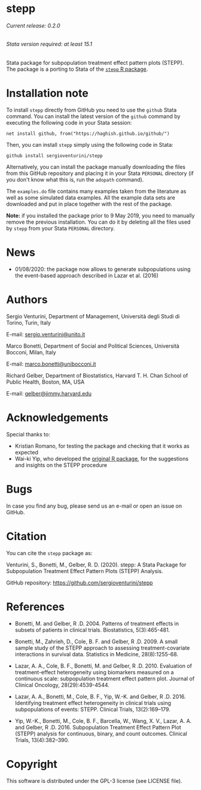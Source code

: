 # stepp
###### Current release: 0.2.0
###### Stata version required: at least 15.1
Stata package for subpopulation treatment effect pattern plots (STEPP). The package is a porting to Stata of the [`stepp` R package](https://cran.r-project.org/web/packages/stepp/index.html).

# Installation note    

To install `stepp` directly from GitHub you need to use the `github` Stata command. You can install the latest version of the `github` command by executing the following code in your Stata session:

    net install github, from("https://haghish.github.io/github/")

Then, you can install `stepp` simply using the following code in Stata:

    github install sergioventurini/stepp

Alternatively, you can install the package manually downloading the files from this GitHub repository and placing it in your Stata `PERSONAL` directory (if you don't know what this is, run the `adopath` command).

The `examples.do` file contains many examples taken from the literature as well as some simulated data examples. All the example data sets are downloaded and put in place together with the rest of the package.

**Note:** if you installed the package prior to 9 May 2019, you need to manually remove the previous installation. You can do it by deleting all the files used by `stepp` from your Stata `PERSONAL` directory.

# News
- 01/08/2020: the package now allows to generate subpopulations using the event-based approach described in Lazar et al. (2016)

# Authors
Sergio Venturini, Department of Management, Università degli Studi di Torino, Turin, Italy

E-mail: sergio.venturini@unito.it

Marco Bonetti, Department of Social and Political Sciences, Università Bocconi, Milan, Italy

E-mail: marco.bonetti@unibocconi.it

Richard Gelber, Department of Biostatistics, Harvard T. H. Chan School of Public Health, Boston, MA, USA

E-mail: gelber@jimmy.harvard.edu

# Acknowledgements
Special thanks to:
- Kristian Romano, for testing the package and checking that it works as expected
- Wai-ki Yip, who developed the [original R package](https://cran.r-project.org/web/packages/stepp/index.html), for the suggestions and insights on the STEPP procedure

# Bugs
In case you find any bug, please send us an e-mail or open an issue on GitHub.

# Citation
You can cite the `stepp` package as:

Venturini, S., Bonetti, M., Gelber, R. D. (2020). stepp: A Stata Package for Subpopulation Treatment Effect Pattern Plots (STEPP) Analysis.

GitHub repository: https://github.com/sergioventurini/stepp

# References
- Bonetti, M. and Gelber, R .D. 2004. Patterns of treatment effects in subsets of patients in clinical trials. Biostatistics, 5(3):465-481.

- Bonetti, M., Zahrieh, D., Cole, B. F. and Gelber, R .D. 2009. A small sample study of the STEPP approach to assessing treatment-covariate interactions in survival data. Statistics in Medicine, 28(8):1255-68.

- Lazar, A. A., Cole, B. F., Bonetti, M. and Gelber, R .D. 2010. Evaluation of treatment-effect heterogeneity using biomarkers measured on a continuous scale: subpopulation treatment effect pattern plot. Journal of Clinical Oncology, 28(29):4539-4544.

- Lazar, A. A., Bonetti, M., Cole, B. F., Yip, W.-K. and Gelber, R .D. 2016. Identifying treatment effect heterogeneity in clinical trials using subpopulations of events: STEPP. Clinical Trials, 13(2):169–179.

- Yip, W.-K., Bonetti, M., Cole, B. F., Barcella, W., Wang, X. V., Lazar, A. A. and Gelber, R .D. 2016. Subpopulation Treatment Effect Pattern Plot (STEPP) analysis for continuous, binary, and count outcomes. Clinical Trials, 13(4):382–390.

# Copyright
This software is distributed under the GPL-3 license (see LICENSE file).
